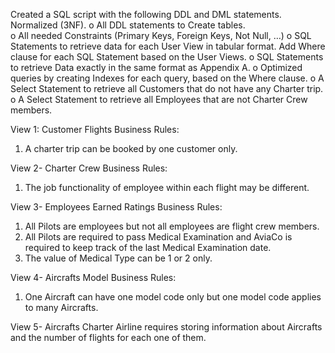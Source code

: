 Created a SQL script with the following DDL and DML statements.  Normalized (3NF).
o	All DDL statements to Create tables.  
o	All needed Constraints (Primary Keys, Foreign Keys, Not Null, …)
o	SQL Statements to retrieve data for each User View in tabular format.  Add Where clause for each SQL Statement based on the User Views.
o	SQL Statements to retrieve Data exactly in the same format as Appendix A.
o	Optimized queries by creating Indexes for each query, based on the Where clause.
o	A Select Statement to retrieve all Customers that do not have any Charter trip.
o	A Select Statement to retrieve all Employees that are not Charter Crew members.

View 1: Customer Flights
Business Rules:
1. A charter trip can be booked by one customer only.

View 2- Charter Crew
Business Rules:
1. The job functionality of employee within each flight may be different.

View 3- Employees Earned Ratings
Business Rules:
1. All Pilots are employees but not all employees are flight crew members.
2. All Pilots are required to pass Medical Examination and AviaCo is required to keep track of the last Medical Examination date.
3. The value of Medical Type can be 1 or 2 only. 

View 4- Aircrafts Model
Business Rules:
1. One Aircraft can have one model code only but one model code applies to many Aircrafts.

View 5- Aircrafts Charter
Airline requires storing information about Aircrafts and the number of flights for each one of them.
